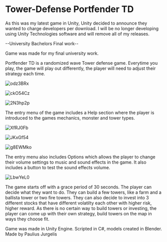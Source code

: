 # Tower-Defense Portfender TD

As this was my latest game in Unity, Unity decided to announce they wanted to charge developers per download. I will be no longer developing using Unity Technologies software and will remove all of my releases.

--University Bachelors Final work--

Game was made for my final university work.

Portfender TD is a randomized wave Tower defense game. Everytime you play, the game will play out differently, the player will need to adjust their strategy each time.

![odz3BRx](https://github.com/PaulJur/Tower-Defense/assets/97526083/eafb2123-efee-4443-8719-d0eceb7ad513)

![ckO54Cz](https://github.com/PaulJur/Tower-Defense/assets/97526083/0babbd50-23b4-4b13-a1aa-452bd2811605)

![2N3hp2p](https://github.com/PaulJur/Tower-Defense/assets/97526083/a0fb2967-faee-44d4-b371-69cb94555759)

The entry menu of the game includes a Help section where the player is introduced to the games mechanics, monster and tower types.

![XfRJ0Fb](https://github.com/PaulJur/Tower-Defense/assets/97526083/11ca0c4b-65a0-4ed2-9c30-115c3f6e849c)

![JKxGf54](https://github.com/PaulJur/Tower-Defense/assets/97526083/11c28a51-4525-471a-a5be-6beab344d329)

![g8EWMko](https://github.com/PaulJur/Tower-Defense/assets/97526083/bacd8a46-d6aa-4f01-a111-7e93cc1c27f8)

The entry menu also includes Options which allows the player to change their volume settings to music and sound effects in the game. It also includes a button to test the sound effects volume.

![LbwYeL0](https://github.com/PaulJur/Tower-Defense/assets/97526083/340bb851-ef05-4b33-b334-326de731fdb0)

The game starts off with a grace period of 30 seconds. The player can decide what they want to do. They can build a few towers, like a farm and a ballista tower or two fire towers. They can also decide to invest into 3 different stocks that have different volatilty each other with higher risk, higher reward.
As there is no certain way to build towers or investing, the player can come up with their own strategy, build towers on the map in ways they choose fit.

Game was made in Unity Engine. Scripted in C#, models created in Blender. Made by Paulius Jurgelis





